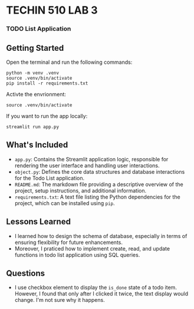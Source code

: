 # TECHIN 510 LAB 3
### TODO List Application

## Getting Started
Open the terminal and run the following commands:
```
python -m venv .venv
source .venv/bin/activate
pip install -r requirements.txt
```
Activte the envrionment:
```
source .venv/bin/activate
```
If you want to run the app locally:
```
streamlit run app.py
```

## What's Included
- `app.py`: Contains the Streamlit application logic, responsible for rendering the user interface and handling user interactions. 
- `object.py`: Defines the core data structures and database interactions for the Todo List application.
- `README.md`: The markdown file providing a descriptive overview of the project, setup instructions, and additional information.
- `requirements.txt`: A text file listing the Python dependencies for the project, which can be installed using `pip`.

## Lessons Learned
- I learned how to design the schema of database, especially in terms of ensuring flexibility for future enhancements. 
- Moreover, I praticed how to implement create, read, and update functions in todo list application using SQL queries.

## Questions
- I use checkbox element to display the `is_done` state of a todo item. However, I found that only after I clicked it twice, the text display would change. I'm not sure why it happens. 